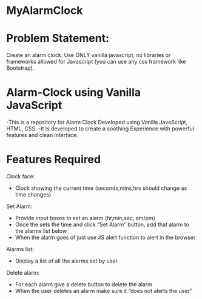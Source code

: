 # MyAlarmClock

# Problem Statement:

Create an alarm clock. Use ONLY vanilla javascript, no libraries or frameworks allowed for Javascript (you can use any css framework like Bootstrap).

# Alarm-Clock using Vanilla JavaScript

-This is a repository for Alarm Clock Developed using Vanilla JavaScript, HTML, CSS.
-It is developed to create a soothing Experience with powerful features and clean interface.


# Features Required

Clock face:

  - Clock showing the current time (seconds,mins,hrs should change as time changes)

Set Alarm:

  - Provide input boxes to set an alarm (hr,min,sec, am/pm)
  - Once the sets the time and click “Set Alarm” button, add that alarm to the alarms list below
  - When the alarm goes of just use JS alert function to alert in the browser

Alarms list:

  - Display a list of all the alarms set by user
 
Delete alarm:
  - For each alarm give a delete button to delete the alarm
  - When the user deletes an alarm make sure it “does not alerts the user”
